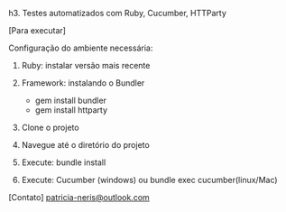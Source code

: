 h3. Testes automatizados com Ruby, Cucumber, HTTParty


[Para executar]

Configuração do ambiente necessária:

1. Ruby: instalar versão mais recente 
2. Framework: instalando o Bundler
    - gem install bundler
    - gem install httparty

1. Clone o projeto
2. Navegue até o diretório do projeto
3. Execute: bundle install
3. Execute: Cucumber (windows) ou bundle exec cucumber(linux/Mac) 

[Contato] patricia-neris@outlook.com
